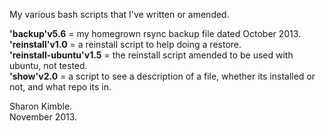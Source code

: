 My various bash scripts that I've written or amended.

**'backup'v5.6** = my homegrown rsync backup file dated October 2013.<br />
**'reinstall'v1.0** = a reinstall script to help doing a restore.<br />
**'reinstall-ubuntu'v1.5** = the reinstall script amended to be used with ubuntu, not tested.<br />
**'show'v2.0** = a script to see a description of a file, whether its installed or not, and what repo its in. 

Sharon Kimble.<br />
November 2013.
